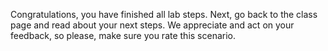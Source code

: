 Congratulations, you have finished all lab steps.
Next, go back to the class page and read about your next steps.
We appreciate and act on your feedback, so please, make sure you rate this
scenario.
